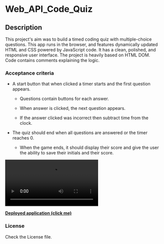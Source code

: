 # Web_API_Code_Quiz

## Description

This project's aim was to build a timed coding quiz with multiple-choice questions. This app runs in the browser, and features dynamically updated HTML and CSS powered by JavaScript code. It has a clean, polished, and responsive user interface. The project is heavily based on HTML DOM. Code contains comments explaining the logic.

### Acceptance criteria

- A start button that when clicked a timer starts and the first question appears.

  - Questions contain buttons for each answer.

  - When answer is clicked, the next question appears.

  - If the answer clicked was incorrect then subtract time from the clock.

- The quiz should end when all questions are answered or the timer reaches 0.

  - When the game ends, it should display their score and give the user the ability to save their initials and their score.

![Example of result](./sfx/Coding%20Quiz.webm)

[**Deployed application (click me)**](https://drzazga88.github.io/Web_API_Code_Quiz/)

### License

Check the License file.

